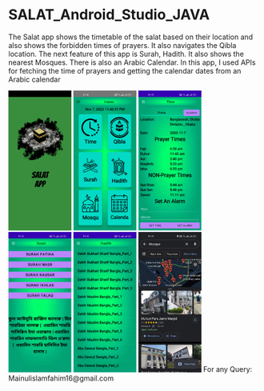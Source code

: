 # SALAT_Android_Studio_JAVA
The Salat app shows the timetable of the salat based on their location and also shows the forbidden times of prayers. It also navigates the Qibla location. The next feature of this app is Surah, Hadith. It also shows the nearest Mosques. There is also an Arabic Calendar. In this app, I used APIs for fetching the time of prayers and getting the calendar dates from an Arabic calendar 


<img src="Images/start.jpg" width=25% height=25% title="Start Screen">

<img src="Images/home.jpg" width=25% height=25% title="Home">

<img src="Images/prayer.jpg" width=25% height=25% title="Prayer">

<img src="Images/surah.jpg" width=25% height=25% title="Surah">

<img src="Images/hadith.jpg" width=25% height=25% title="Hadith">

<img src="Images/mosque.jpg" width=25% height=25% title="Nearby Mosques">
For any Query: Mainulislamfahim16@gmail.com

